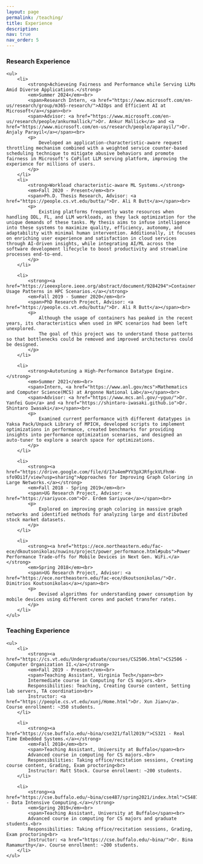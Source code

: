 ```yaml
---
layout: page
permalink: /teaching/
title: Experience
description: 
nav: true
nav_order: 5
---
```


<html lang="en">
<head>
    <meta charset="UTF-8">
    <meta name="viewport" content="width=device-width, initial-scale=1.0">
    <title>Research Experience</title>
</head>
<body>
    <h3>Research Experience</h3>
    
    <ul>
        <li>
            <strong>Achieveing Fairness and Performance while Serving LLMs Amid Diverse Applications.</strong>
            <em>Summer 2024</em><br>
            <span>Research Intern, <a href="https://www.microsoft.com/en-us/research/group/m365-research/">AIOps and Efficient AI at Microsoft</a></span><br>
            <span>Advisor: <a href="https://www.microsoft.com/en-us/research/people/ankurmallick/">Dr. Ankur Mallick</a> and <a href="https://www.microsoft.com/en-us/research/people/aparayil/">Dr. Anjaly Parayil</a></span><br>
            <p>
                Developed an application-characteristic-aware request throttling mechanism combined with a weighted service counter-based scheduling technique to mitigate abusive behaviors and promote fairness in Microsoft's CoPilot LLM serving platform, improving the experience for millions of users.
            </p>
        </li>
        <li>
            <strong>Workload characteristic-aware ML Systems.</strong>
            <em>Fall 2020 - Present</em><br>
            <span>Ph.D. Thesis Research, Advisor: <a href="https://people.cs.vt.edu/butta/">Dr. Ali R Butt</a></span><br>
            <p>
                Existing platforms frequently waste resources when handling DDL, FL, and LLM workloads, as they lack optimization for the unique demands of these tasks. My thesis aims to infuse intelligence into these systems to maximize quality, efficiency, autonomy, and adaptability with minimal human intervention. Additionally, it focuses on enriching user experience and satisfaction in cloud services through AI-driven insights, while integrating AI/ML across the software development lifecycle to boost productivity and streamline processes end-to-end.
            </p>
        </li>

        <li>
            <strong><a href="https://ieeexplore.ieee.org/abstract/document/9284294">Container Usage Patterns in HPC Scenarios.</a></strong>
            <em>Fall 2019 - Summer 2020</em><br>
            <span>PhD Research Project, Advisor: <a href="https://people.cs.vt.edu/butta/">Dr. Ali R Butt</a></span><br>
            <p>
                Although the usage of containers has peaked in the recent years, its characteristics when used in HPC scenarios had been left unexplored.
                The goal of this project was to understand those patterns so that bottlenecks could be removed and improved architectures could be designed.
            </p>
        </li>

        <li>
            <strong>Autotuning a High-Performance Datatype Engine.</strong>
            <em>Summer 2021</em><br>
            <span>Intern, <a href="https://www.anl.gov/mcs">Mathematics and Computer Science(MCS) at Argonne National Lab</a></span><br>
            <span>Advisor: <a href="https://www.mcs.anl.gov/~yguo/">Dr. Yanfei Guo</a> and <a href="https://shintaro-iwasaki.github.io">Dr. Shintaro Iwasaki</a></span><br>
            <p>
                Examined current performance with different datatypes in Yaksa Pack/Unpack Library of MPICH, developed scripts to implement optimizations in performance, created benchmarks for providing insights into performance optimization scenarios, and designed an auto-tuner to explore a search space for optimizations.
            </p>
        </li>

        <li>
            <strong><a href="https://drive.google.com/file/d/17u4emPYV3pXJRfgckVLFhnW-sfo9Di1f/view?usp=sharing">Approaches for Improving Graph Coloring in Large Networks.</a></strong>
            <em>Fall 2018 - Spring 2019</em><br>
            <span>UG Research Project, Advisor: <a href="https://sariyuce.com">Dr. Erdem Sariyuce</a></span><br>
            <p>
                Explored on improving graph coloring in massive graph networks and identified methods for analyzing large and distributed stock market datasets.
            </p>
        </li>

        <li>
            <strong><a href="https://ece.northeastern.edu/fac-ece/dkoutsonikolas/nuwins/project/power_performance.html#pubs">Power Performance Trade-offs for Mobile Devices in Next Gen. WiFi.</a></strong>
            <em>Spring 2018</em><br>
            <span>UG Research Project, Advisor: <a href="https://ece.northeastern.edu/fac-ece/dkoutsonikolas/">Dr. Dimitrios Koutsonikolas</a></span><br>
            <p>
                Devised algorithms for understanding power consumption by mobile devices using different cores and packet transfer rates.
            </p>
        </li>
    </ul>
</body>
</html>

<html lang="en">
<head>
    <meta charset="UTF-8">
    <meta name="viewport" content="width=device-width, initial-scale=1.0">
    <title>Teaching Experience</title>
</head>
<body>
    <h3>Teaching Experience</h3>
    
    <ul>
        <li>
            <strong><a href="https://cs.vt.edu/Undergraduate/courses/CS2506.html">CS2506 - Computer Organization II.</a></strong>
            <em>Fall 2019 - Present</em><br>
            <span>Teaching Assistant, Virginia Tech</span><br>
            Intermediate course in Computing for CS majors.<br>
            Responsibilities: Teaching, Creating Course content, Setting lab servers, TA coordination<br>
            Instructor: <a href="https://people.cs.vt.edu/xunj/Home.html">Dr. Xun Jian</a>. Course enrollment: ~350 students.
        </li>

        <li>
            <strong><a href="https://cse.buffalo.edu/~bina/cse321/fall2019/">CS321 - Real Time Embedded Systems.</a></strong>
            <em>Fall 2018</em><br>
            <span>Teaching Assistant, University at Buffalo</span><br>
            Advanced course in computing for CS majors.<br>
            Responsibilities: Taking office/recitation sessions, Creating course content, Grading, Exam proctoring<br>
            Instructor: Matt Stock. Course enrollment: ~200 students.
        </li>

        <li>
            <strong><a href="https://cse.buffalo.edu/~bina/cse487/spring2021/index.html">CS487/587 - Data Intensive Computing.</a></strong>
            <em>Spring 2019</em><br>
            <span>Teaching Assistant, University at Buffalo</span><br>
            Advanced course in computing for CS majors and graduate students.<br>
            Responsibilities: Taking office/recitation sessions, Grading, Exam proctoring<br>
            Instructor: <a href="https://cse.buffalo.edu/~bina/">Dr. Bina Ramamurthy</a>. Course enrollment: ~200 students.
        </li>
    </ul>
</body>
</html>
